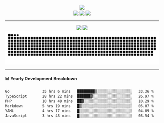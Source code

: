 <p align="center">
  <img src="https://readme-typing-svg.herokuapp.com?font=Fira+Code&pause=1000&color=FF69B4&center=true&vCenter=true&width=435&lines=%F0%9F%8F%B3%EF%B8%8F%E2%80%8D%E2%9A%A7%EF%B8%8F+BaiYi's+GitHub+Profile+%F0%9F%8F%B3%EF%B8%8F%E2%80%8D%E2%9A%A7%EF%B8%8F" />
  <br>
  <a href="https://mtf.wiki/"><img src="https://img.shields.io/static/v1?label=Gender&message=Male-To-Female&color=ff69b4&style=for-the-badge" /></a>
  <a href="https://github.com/WhiteElytra"><img src="https://img.shields.io/github/followers/WhiteElytra?label=github%20followers&logo=github&style=for-the-badge" /></a>
  <a href="https://twitter.com/WhiteElytra"><img src="https://img.shields.io/twitter/follow/WhiteElytra?label=twitter%20%40WhiteElytra&logo=twitter&style=for-the-badge" /></a>
</p>

-----

<p align="center">
  <img src="https://github-readme-stats.vercel.app/api?username=WhiteElytra&count_private=true&show_icons=true&theme=buefy" width="400" />
  <img src="https://streak-stats.demolab.com/?user=WhiteElytra" width="400" />
  <br>
  <img src="https://github.com/WhiteElytra/WhiteElytra/raw/output/github-contribution-grid-snake.svg" />
</p>

-----

#### 📊 Yearly Development Breakdown

<!--START_SECTION:waka-->

```text
Go               35 hrs 6 mins   ████████▒░░░░░░░░░░░░░░░░   33.36 %
TypeScript       28 hrs 22 mins  ██████▓░░░░░░░░░░░░░░░░░░   26.97 %
PHP              10 hrs 49 mins  ██▓░░░░░░░░░░░░░░░░░░░░░░   10.29 %
Markdown         5 hrs 19 mins   █▒░░░░░░░░░░░░░░░░░░░░░░░   05.07 %
YAML             4 hrs 17 mins   █░░░░░░░░░░░░░░░░░░░░░░░░   04.09 %
JavaScript       3 hrs 43 mins   █░░░░░░░░░░░░░░░░░░░░░░░░   03.54 %
```

<!--END_SECTION:waka-->
